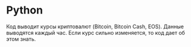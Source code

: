 # Python
Код выводит курсы криптовалют (Bitcoin, Bitcoin Cash, EOS). Данные выводятся каждый час. Если курс сильно изменяется, то код дает об этом знать.
